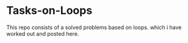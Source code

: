 # Tasks-on-Loops
This repo consists of a solved problems based on loops. which i have worked out and posted here.
